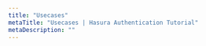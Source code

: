 ```yaml
---
title: "Usecases"
metaTitle: "Usecases | Hasura Authentication Tutorial"
metaDescription: ""
---
```

